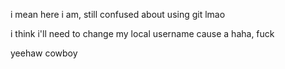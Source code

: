 i mean here i am, still confused about using git lmao

i think i'll need to change my local username cause a haha, fuck


yeehaw cowboy